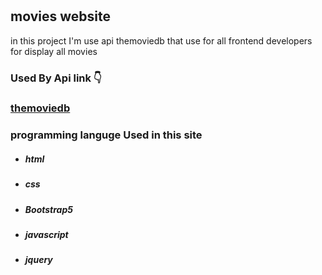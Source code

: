


# 
## movies website

in this project I'm  use api themoviedb that use for all frontend developers  for display all movies  

###  Used By Api link 👇

### [themoviedb](https://www.themoviedb.org/documentation/api)

### programming languge  Used in this site

- #####  html 

- #####  css

- #####  Bootstrap5

- #####  javascript

- #####  jquery
# 

